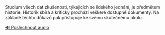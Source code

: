 
Studium všech dat zkušenosti, týkajících se lidského jednání, je předmětem historie. Historik sbírá a kriticky prochází veškeré dostupné dokumenty. Na základě těchto důkazů pak přistupuje ke svému skutečnému úkolu.

[🔊 Poslechnout audio](/data/7-paragraphs/audio/chapter_19/para_009-Studium-vech-dat-zkuenosti-tkajcch-se-lidsk.mp3)
